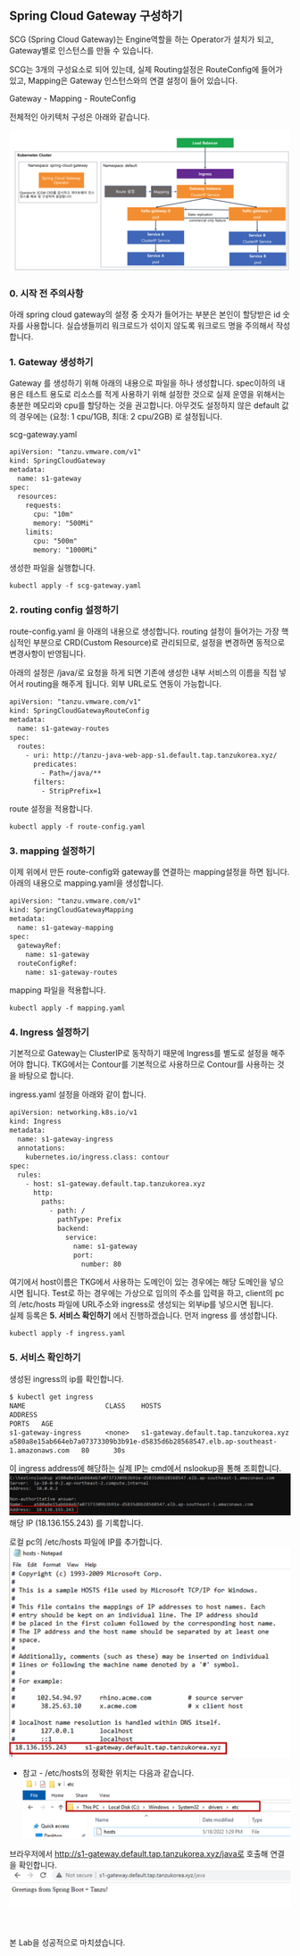 ## Spring Cloud Gateway 구성하기
SCG (Spring Cloud Gateway)는 Engine역할을 하는 Operator가 설치가 되고, Gateway별로 인스턴스를 만들 수 있습니다.

SCG는 3개의 구성요소로 되어 있는데, 실제 Routing설정은 RouteConfig에 들어가 있고, Mapping은 Gateway 인스턴스와의 연결 설정이 들어 있습니다.

Gateway - Mapping - RouteConfig

전체적인 아키텍처 구성은 아래와 같습니다.

![](../images/scg_architecture.png)


### 0. 시작 전 주의사항
아래 spring cloud gateway의 설정 중 숫자가 들어가는 부분은 본인이 할당받은 id 숫자를 사용합니다. 실습생들끼리 워크로드가 섞이지 않도록 워크로드 명을 주의해서 작성합니다. <br/>


### 1. Gateway 생성하기

Gateway 를 생성하기 위해 아래의 내용으로 파일을 하나 생성합니다.
spec이하의 내용은 테스트 용도로 리소스를 적게 사용하기 위해 설정한 것으로 실제 운영을 위해서는 충분한 메모리와 cpu를 할당하는 것을 권고합니다. 아무것도 설정하지 않은 default 값의 경우에는 (요청: 1 cpu/1GB, 최대: 2 cpu/2GB) 로 설정됩니다.

scg-gateway.yaml 
```
apiVersion: "tanzu.vmware.com/v1"
kind: SpringCloudGateway
metadata:
  name: s1-gateway
spec:
  resources:
    requests:
      cpu: "10m"
      memory: "500Mi"
    limits:
      cpu: "500m"
      memory: "1000Mi"
```
생성한 파일을 실행합니다.
```
kubectl apply -f scg-gateway.yaml
```

### 2. routing config 설정하기

route-config.yaml 을 아래의 내용으로 생성합니다.
routing 설정이 들어가는 가장 핵심적인 부분으로 CRD(Custom Resource)로 관리되므로, 설정을 변경하면 동적으로 변경사항이 반영됩니다.

아래의 설정은 /java/로 요청을 하게 되면 기존에 생성한 내부 서비스의 이름을 직접 넣어서 routing을 해주게 됩니다.
외부 URL로도 연동이 가능합니다.

```
apiVersion: "tanzu.vmware.com/v1"
kind: SpringCloudGatewayRouteConfig
metadata:
  name: s1-gateway-routes
spec:
  routes:
    - uri: http://tanzu-java-web-app-s1.default.tap.tanzukorea.xyz/
      predicates:
        - Path=/java/**
      filters:
        - StripPrefix=1
```

route 설정을 적용합니다.
```
kubectl apply -f route-config.yaml
```

### 3. mapping 설정하기
이제 위에서 만든 route-config와 gateway를 연결하는 mapping설정을 하면 됩니다.
아래의 내용으로 mapping.yaml을 생성합니다.

```
apiVersion: "tanzu.vmware.com/v1"
kind: SpringCloudGatewayMapping
metadata:
  name: s1-gateway-mapping
spec:
  gatewayRef:
    name: s1-gateway
  routeConfigRef:
    name: s1-gateway-routes
```

mapping 파일을 적용합니다.
```
kubectl apply -f mapping.yaml
```

### 4. Ingress 설정하기
기본적으로 Gateway는 ClusterIP로 동작하기 때문에 Ingress를 별도로 설정을 해주어야 합니다.
TKG에서는 Contour를 기본적으로 사용하므로 Contour를 사용하는 것을 바탕으로 합니다.

ingress.yaml 설정을 아래와 같이 합니다.
```
apiVersion: networking.k8s.io/v1
kind: Ingress
metadata:
  name: s1-gateway-ingress
  annotations:
    kubernetes.io/ingress.class: contour
spec:
  rules:
    - host: s1-gateway.default.tap.tanzukorea.xyz
      http:
        paths:
          - path: /
            pathType: Prefix
            backend:
              service:
                name: s1-gateway
                port:
                  number: 80
```

여기에서 host이름은 TKG에서 사용하는 도메인이 있는 경우에는 해당 도메인을 넣으시면 됩니다. Test로 하는 경우에는 가상으로 임의의 주소를 입력을 하고, client의 pc의 /etc/hosts 파일에 URL주소와 ingress로 생성되는 외부ip를 넣으시면 됩니다. <br/>
실제 등록은 **5. 서비스 확인하기** 에서 진행하겠습니다. 먼저 ingress 를 생성합니다.

```
kubectl apply -f ingress.yaml
```

### 5. 서비스 확인하기
생성된 ingress의 ip를 확인합니다.
```
$ kubectl get ingress
NAME                    CLASS    HOSTS                                   ADDRESS                                                                              PORTS   AGE
s1-gateway-ingress      <none>   s1-gateway.default.tap.tanzukorea.xyz   a580a8e15ab664eb7a07373309b3b91e-d5835d6b28568547.elb.ap-southeast-1.amazonaws.com   80      30s
```

이 ingress address에 해당하는 실제 IP는 cmd에서 nslookup을 통해 조회합니다. 
![](../images/api-gateway-02.png)
해당 IP (18.136.155.243) 를 기록합니다.

로컬 pc의 /etc/hosts 파일에 IP를 추가합니다. 
![](../images/api-gateway-01.png)

* 참고 - /etc/hosts의 정확한 위치는 다음과 같습니다.
![](../images/api-gateway-04.png)

브라우저에서 http://s1-gateway.default.tap.tanzukorea.xyz/java로 호출해 연결을 확인합니다.
![](../images/api-gateway-03.png)

<br/><br/>
본 Lab을 성공적으로 마치셨습니다.

